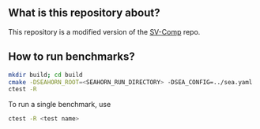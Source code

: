 ## What is this repository about?

This repository is a modified version of the [SV-Comp](https://gitlab.com/sosy-lab/benchmarking/sv-benchmarks) repo.

## How to run benchmarks?

``` sh
mkdir build; cd build
cmake -DSEAHORN_ROOT=<SEAHORN_RUN_DIRECTORY> -DSEA_CONFIG=../sea.yaml ../
ctest -R
```

To run a single benchmark, use

``` sh
ctest -R <test name>
```
